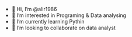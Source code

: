 - 👋 Hi, I’m @alir1986
- 👀 I’m interested in Programing & Data analysing
- 🌱 I’m currently learning Pythin
- 💞️ I’m looking to collaborate on data analyst

<!---
alir1986/alir1986 is a ✨ special ✨ repository because its `README.md` (this file) appears on your GitHub profile.
You can click the Preview link to take a look at your changes.
--->
